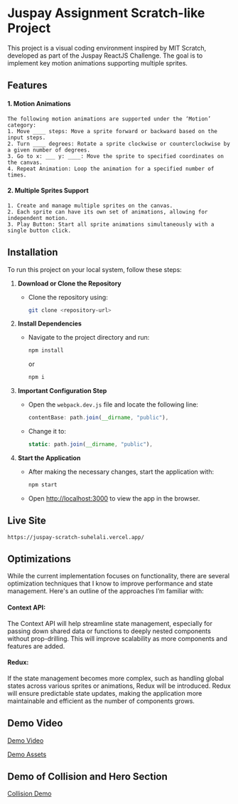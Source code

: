

# Juspay Assignment Scratch-like Project

This project is a visual coding environment inspired by MIT Scratch, developed as part of the Juspay ReactJS Challenge. The goal is to implement key motion animations supporting multiple sprites.

## Features

#### 1. Motion Animations
```plaintext
The following motion animations are supported under the ‘Motion’ category:
1. Move ____ steps: Move a sprite forward or backward based on the input steps.
2. Turn ____ degrees: Rotate a sprite clockwise or counterclockwise by a given number of degrees.
3. Go to x: ___ y: ____: Move the sprite to specified coordinates on the canvas.
4. Repeat Animation: Loop the animation for a specified number of times.
```

#### 2. Multiple Sprites Support
```plaintext
1. Create and manage multiple sprites on the canvas.
2. Each sprite can have its own set of animations, allowing for independent motion.
3. Play Button: Start all sprite animations simultaneously with a single button click.
```

## Installation

To run this project on your local system, follow these steps:

1. **Download or Clone the Repository**
   - Clone the repository using:
     ```bash
     git clone <repository-url>
     ```
   
2. **Install Dependencies**
   - Navigate to the project directory and run:
     ```bash
     npm install
     ```
     or
     ```bash
     npm i
     ```

3. **Important Configuration Step**
   - Open the `webpack.dev.js` file and locate the following line:
     ```javascript
     contentBase: path.join(__dirname, "public"),
     ```
   - Change it to:
     ```javascript
     static: path.join(__dirname, "public"),
     ```

4. **Start the Application**
   - After making the necessary changes, start the application with:
     ```bash
     npm start
     ```
   - Open [http://localhost:3000](http://localhost:3000) to view the app in the browser.

## Live Site
```
https://juspay-scratch-suhelali.vercel.app/
```

## Optimizations

While the current implementation focuses on functionality, there are several optimization techniques that I know to improve performance and state management. Here's an outline of the approaches I’m familiar with:

#### Context API:
The Context API will help streamline state management, especially for passing down shared data or functions to deeply nested components without prop-drilling. This will improve scalability as more components and features are added.

#### Redux:
If the state management becomes more complex, such as handling global states across various sprites or animations, Redux will be introduced. Redux will ensure predictable state updates, making the application more maintainable and efficient as the number of components grows.

## Demo Video
[Demo Video](https://drive.google.com/file/d/17jnvtHKk2fHpT_9VXLvB6OxQP6LZwj8f/view?usp=drive_link)

[Demo Assets](https://github.com/user-attachments/assets/bd96ddb8-9cbb-4cec-916d-985a363227d1)

## Demo of Collision and Hero Section
[Collision Demo](https://github.com/user-attachments/assets/ab33b401-36f7-45a6-8dba-234cb21a6c4d)

